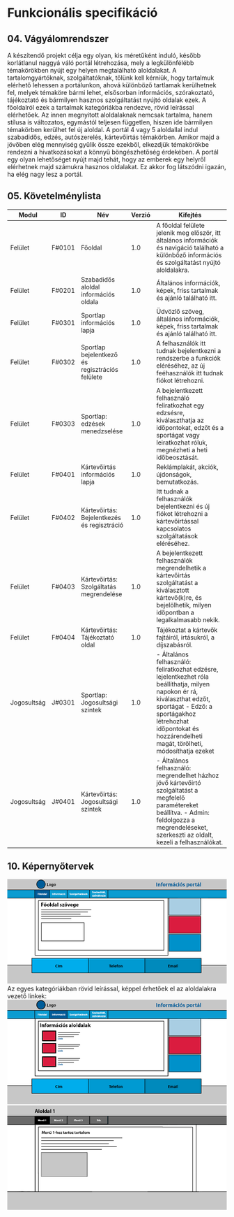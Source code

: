 # Funkcionális specifikáció

## 04. Vágyálomrendszer
A készítendő projekt célja egy olyan, kis méretűként induló, később korlátlanul naggyá váló portál létrehozása, mely a legkülönfélébb témakörökben nyújt egy helyen megtalálható aloldalakat. A tartalomgyártóknak, szolgáltatóknak, tőlünk kell kérniük, hogy tartalmuk elérhető lehessen a portálunkon, ahová különböző tartlamak kerülhetnek fel, melyek témaköre bármi lehet, elsősorban információs, szórakoztató, tájékoztató és bármilyen hasznos szolgáltatást nyújtó oldalak ezek. A főoldalról ezek a tartalmak kategóriákba rendezve, rövid leírással elérhetőek. Az innen megnyitott aloldalaknak nemcsak tartalma, hanem stílusa is változatos, egymástól teljesen független, hiszen ide bármilyen témakörben kerülhet fel új aloldal. A portál 4 vagy 5 aloldallal indul szabadidős, edzés, autószerelés, kártevőirtás témakörben. Amikor majd a jövőben elég mennyiség gyűlik össze ezekből, elkezdjük témakörökbe rendezni a hivatkozásokat a könnyű böngészhetőség érdekében. A portál egy olyan lehetőséget nyújt majd tehát, hogy az emberek egy helyről elérhetnek majd számukra hasznos oldalakat. Ez akkor fog látszódni igazán, ha elég nagy lesz a portál.

## 05. Követelménylista
|Modul|ID|Név|Verzió|Kifejtés|
|-----|--|---|------|--------|
|Felület|F#0101|Főoldal|1.0|A főoldal felülete jelenik meg először, itt általános információk és navigáció található a különbőző információs és szolgáltatást nyújtó aloldalakra.|
|Felület|F#0201|Szabadidős aloldal információs oldala|1.0|Általános információk, képek, friss tartalmak és ajánló található itt.|
|Felület|F#0301|Sportlap információs lapja|1.0|Üdvözlő szöveg, általános információk, képek, friss tartalmak és ajánló található itt.|
|Felület|F#0302|Sportlap bejelentkező és regisztrációs felülete|1.0|A felhasználók itt tudnak bejelentkezni a rendszerbe a funkciók eléréséhez, az új feéhasználók itt tudnak fiókot létrehozni.|
|Felület|F#0303|Sportlap: edzések menedzselése|1.0|A bejelentkezett felhasználó feliratkozhat egy edzsésre, kiválaszthatja az időpontokat, edzőt és a sportágat vagy leiratkozhat róluk, megnézheti a heti időbeosztását.|
|Felület|F#0401|Kártevőirtás információs lapja|1.0|Reklámplakát, akciók, újdonságok, bemutatkozás.|
|Felület|F#0402|Kártevőirtás: Bejelentkezés és regisztráció|1.0|Itt tudnak a felhasználók bejelentkezni és új fiókot létrehozni a kártevőirtással kapcsolatos szolgáltatások eléréséhez.|
|Felület|F#0403|Kártevőirtás: Szolgáltatás megrendelése|1.0|A bejelentkezett felhasználók megrendelhetik a kártevőirtás szolgáltatást a kiválasztott kártevő(k)re, és bejelölhetik, milyen időpontban a legalkalmasabb nekik.|
|Felület|F#0404|Kártevőirtás: Tájékoztató oldal|1.0|Tájékoztat a kártevők fajtáiról, irtásukról, a díjszabásról.|
|Jogosultság|J#0301|Sportlap: Jogosultsági szintek|1.0|- Általános felhasználó: feliratkozhat edzésre, lejelentkezhet róla beállíthatja, milyen napokon ér rá, kiválaszthat edzőt, sportágat - Edző: a sportágakhoz létrehozhat időpontokat és hozzárendelheti magát, törölheti, módosíthatja ezeket|
|Jogosultság|J#0401|Kártevőirtás: Jogosultsági szintek|1.0|- Általános felhasználó: megrendelhet házhoz jövő kártevőirtó szolgáltatást a megfelelő paramétereket beállítva. - Admin: feldolgozza a megrendeléseket, szerkeszti az oldalt, kezeli a felhasználókat.|

## 10. Képernyőtervek
![A főoldal képernyőterve](Dokumentacio_kepek/fooldal.png)
Az egyes kategóriákban rövid leírással, képpel érhetőek el az aloldalakra vezető linkek:
![Az egyik kategória képernyőterve](Dokumentacio_kepek/kategoria.png)
![Az egyik aloldal képernyőterve](Dokumentacio_kepek/aloldal.png)